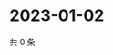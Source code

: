 # 2023-01-02

共 0 条

<!-- BEGIN WEIBO -->
<!-- 最后更新时间 Mon Jan 02 2023 01:11:42 GMT+0800 (China Standard Time) -->

<!-- END WEIBO -->
